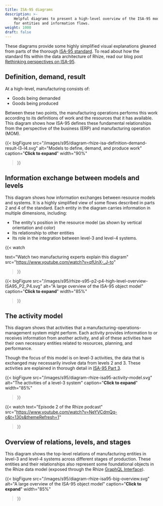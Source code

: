 ```yaml
---
title: ISA-95 diagrams
description: >-
    Helpful diagrams to present a high-level overview of the ISA-95 models
    for entities and information flows.
weight: 1000
draft: false
---
```


These diagrams provide some highly simplified visual explanations gleaned from parts of the thorough [ISA-95 standard](https://www.isa.org/store?query=isa95).
To read about how the standard fits within the data architecture of Rhize, read our blog post [Rethinking perspectives on ISA-95](https://rhize.com/blog/reframing-perspective-on-isa95/).

## Definition, demand, result

At a high-level, manufacturing consists of:
- Goods being demanded
- Goods being produced

Between these two points, the manufacturing operations performs this work according to its definitions
of work and the resources that it has available.
This diagram shows how ISA-95 defines these fundamental relationships from the perspective of the business (ERP) and manufacturing operation (MOM).


{{< bigFigure
src="/images/s95/diagram-rhize-isa-definition-demand-result-l3-l4.svg"
alt="Models to define, demand, and produce work"
caption="**Click to expand**"
width="90%"
>}}

## Information exchange between models and levels

This diagram shows how information exchanges between resource models and systems.
It is a highly simplified view of some flows described in parts 2 and 4 of the standard.
Each entity in the diagram carries information in multiple dimensions, including:
- The entity's position in the resource model (as shown by vertical orientation and color)
- Its relationship to other entities
- Its role in the integration between level-3 and level-4 systems.

{{< watch 

text="Watch two manufacturing experts explain this diagram"
src="https://www.youtube.com/watch?v=qfUnX-_J-to"

 >}}

{{< bigFigure
src="/images/s95/rhize-s95-p2-p4-high-level-overview-ISA95_P2_P4.svg"
alt="A large overview of the ISA-95 object model"
caption="**Click to expand**"
width="85%"
>}}

## The activity model

This diagram shows that activities that a manufacturing-operations-management system might perform.
Each activity provides information to or receives information from another activity, and all of these activities have their own necessary entities related to resources, planning, and performance.

Though the focus of this model is on level-3 activities, the data that is exchanged may necessarily involve data from levels 2 and 3.
These activities are explained in thorough detail in [ISA-95 Part 3](https://webstore.ansi.org/standards/isa/ansiisa9500032013).

{{< bigFigure
src="/images/s95/diagram-rhize-isa95-activity-model.svg"
alt="The activities of a level-3 system"
caption="**Click to expand**"
width="85%"
>}}

{{< watch
text="Episode 2 of the Rhize podcast"
src="https://www.youtube.com/watch?v=NeYVCdmQq-o&t=130s&themeRefresh=1"
>}}



## Overview of relations, levels, and stages

This diagram shows the top-level relations of manufacturing entities in level-3 and level-4 systems across different stages of production. 
These entities and their relationships also represent some foundational objects in the Rhize data model (exposed through the Rhize [GraphQL Interface](/how-to/gql/)).

{{< bigFigure
src="/images/s95/diagram-rhize-isa95-big-overview.svg"
alt="A large overview of the ISA-95 object model"
caption="**Click to expand**"
width="85%"
>}}



